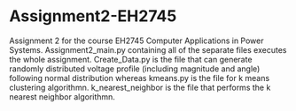 # Assignment2-EH2745
Assignment 2 for the course EH2745 Computer Applications in Power Systems.
Assignment2_main.py containing all of the separate files executes the whole assignment. Create_Data.py is the file that can generate randomly distributed voltage profile (including magnitude and angle) following normal distribution whereas kmeans.py is the file for k means clustering algorithmn. k_nearest_neighbor is the file that performs the k nearest neighbor algorithmn.
